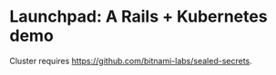 # Launchpad: A Rails + Kubernetes demo

Cluster requires https://github.com/bitnami-labs/sealed-secrets.

